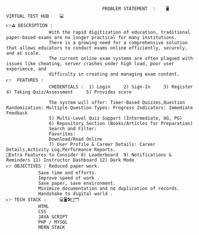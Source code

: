 										PROBLEM STATEMENT  : 	🖥️      VIRTUAL TEST HUB    💻️
	👉️⛳️ DESCRIPTION :
					With the rapid digitization of education, traditional paper-based exams are no longer practical for many institutions.
					There is a growing need for a comprehensive solution that allows educators to conduct exams online efficiently, securely, and at scale. 
					The current online exam systems are often plagued with issues like cheating, server crashes under high load, poor user experience, and 
					difficulty in creating and managing exam content.
	👉️ 	FEATURES :
	 				CREDENTIALS :  1) Login     2) Sign-In     3) Register   4) Taking Quiz/Assessment     5) Provides score
					
					The system will offer: Timer-Based Quizzes,Question Randomization: Multiple Question Types: Progress Indicators: Immediate Feedback
					5) Multi-Level Quiz Support (Intermediate, UG, PG)
					6) Repository Section (Books/Articles for Preparation)
					Search and Filter:
					Favorites:
					Download/Read Online
					7) User Profile & Career Details: Career Details,Activity Log,Performance Reports.
	🔖️Extra Features to Consider 8) Leaderboard  9) Notifications & Reminders 11) Instructor Dashboard 12) Dark Mode
	👉️ OBJECTIVES : Reduced paper work.
				Save time and efforts.
				Improve speed of work .
				Save paper, save environment.
				Minimize documentation and no duplication of records.
				Handshake to digital world .
	👉️ TECH STACK : 	💻️🖥️🛠️📝️🗂️ 
				HTML
				CSS
				JAVA SCRIPT
				PHP / MYSQL 
				MERN STACK
